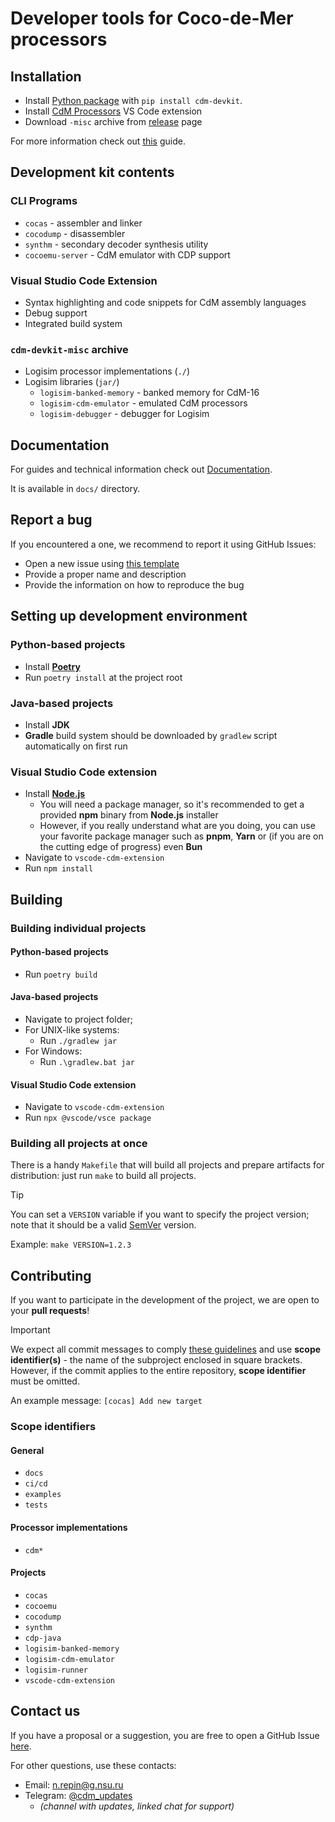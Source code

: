 # Developer tools for Coco-de-Mer processors

## Installation

- Install [Python package](https://pypi.org/project/cdm-devkit) with `pip install cdm-devkit`.
- Install [CdM Processors](https://marketplace.visualstudio.com/items?itemName=cdm-processors.vscode-cdm-extension) VS Code extension
- Download `-misc` archive from [release](https://github.com/cdm-processors/cdm-devkit/releases/latest) page

For more information check out [this](./docs/guides/1-installing.md) guide.

## Development kit contents

### CLI Programs

- `cocas` - assembler and linker
- `cocodump` - disassembler
- `synthm` - secondary decoder synthesis utility
- `cocoemu-server` - CdM emulator with CDP support

### Visual Studio Code Extension

- Syntax highlighting and code snippets for CdM assembly languages
- Debug support
- Integrated build system

### `cdm-devkit-misc` archive

- Logisim processor implementations (`./`)
- Logisim libraries (`jar/`)
  - `logisim-banked-memory` - banked memory for CdM-16
  - `logisim-cdm-emulator` - emulated CdM processors
  - `logisim-debugger` - debugger for Logisim

## Documentation

For guides and technical information check out [Documentation](./docs/README.md).

It is available in `docs/` directory.

## Report a bug

If you encountered a one, we recommend to report it using GitHub Issues:

- Open a new issue using [this template](https://github.com/cdm-processors/cdm-devkit/issues/new?template=bug_report.md)
- Provide a proper name and description
- Provide the information on how to reproduce the bug

## Setting up development environment

### Python-based projects

- Install [**Poetry**](https://python-poetry.org/docs/#installation)
- Run `poetry install` at the project root

### Java-based projects

- Install **JDK**
- **Gradle** build system should be downloaded by `gradlew` script automatically on first run

### Visual Studio Code extension

- Install [**Node.js**](https://nodejs.org/en)
  - You will need a package manager, so it's recommended to get a provided **npm** binary from **Node.js** installer
  - However, if you really understand what are you doing, you can use your favorite package manager such as **pnpm**, **Yarn** or (if you are on the cutting edge of progress) even **Bun**
- Navigate to `vscode-cdm-extension`
- Run `npm install`

## Building

### Building individual projects

#### Python-based projects

- Run `poetry build`

#### Java-based projects

- Navigate to project folder;
- For UNIX-like systems:
  - Run `./gradlew jar`
- For Windows:
  - Run `.\gradlew.bat jar`

#### Visual Studio Code extension

- Navigate to `vscode-cdm-extension`
- Run `npx @vscode/vsce package`

### Building all projects at once

There is a handy `Makefile` that will build all projects and prepare artifacts for distribution: just run `make` to build all projects.

> [!TIP]
> You can set a `VERSION` variable if you want to specify the project version; note that it should be a valid [SemVer](https://semver.org/) version.
>
> Example: `make VERSION=1.2.3`

## Contributing

If you want to participate in the development of the project, we are open to your **pull requests**!

> [!IMPORTANT]
> We expect all commit messages to comply [these guidelines](https://gist.github.com/robertpainsi/b632364184e70900af4ab688decf6f53) and use **scope identifier(s)** - the name of the subproject enclosed in square brackets. However, if the commit applies to the entire repository, **scope identifier** must be omitted.

An example message: `[cocas] Add new target`

### Scope identifiers

#### General

- `docs`
- `ci/cd`
- `examples`
- `tests`

#### Processor implementations

- `cdm*`

#### Projects

- `cocas`
- `cocoemu`
- `cocodump`
- `synthm`
- `cdp-java`
- `logisim-banked-memory`
- `logisim-cdm-emulator`
- `logisim-runner`
- `vscode-cdm-extension`

## Contact us

If you have a proposal or a suggestion, you are free to open a GitHub Issue [here](https://github.com/cdm-processors/cdm-devkit/issues/new?template=feature_request.md).

For other questions, use these contacts:
- Email: [n.repin@g.nsu.ru](mailto:n.repin@g.nsu.ru)
- Telegram: [@cdm_updates](https://t.me/cdm_updates)
  - *(channel with updates, linked chat for support)*
